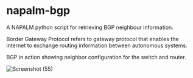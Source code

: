 # napalm-bgp
A NAPALM python script for retrieving BGP neighbour information.

Border Gateway Protocol refers to gateway protocol that enables the internet to exchange routing information between autonomous systems.

BGP in action showing neighbor configuration for the switch and router.

![Screenshot (55)](https://user-images.githubusercontent.com/61822296/169553429-4b7bdc7a-c107-499a-9c5e-50a6281a5030.png)
